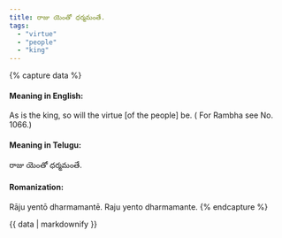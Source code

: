```yaml
---
title: రాజు యెంతో ధర్మమంతే.
tags:
  - "virtue"
  - "people"
  - "king"
---
```


{% capture data %}
#### Meaning in English:
As is the king, so will the virtue [of the people] be.
( For Rambha see No. 1066.)

#### Meaning in Telugu:
రాజు యెంతో ధర్మమంతే.

#### Romanization:
Rāju yentō dharmamantē.
Raju yento dharmamante.
{% endcapture %}

{{ data | markdownify }}

